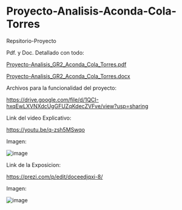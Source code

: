 # Proyecto-Analisis-Aconda-Cola-Torres
Repsitorio-Proyecto

Pdf. y Doc. Detallado con todo:

[Proyecto-Analisis_GR2_Aconda_Cola_Torres.pdf](https://github.com/Francis0023/Proyecto-Analisis-Aconda-Cola-Torres/files/14497413/Proyecto-Analisis_GR2_Aconda_Cola_Torres.pdf)

[Proyecto-Analisis_GR2_Aconda_Cola_Torres.docx](https://github.com/Francis0023/Proyecto-Analisis-Aconda-Cola-Torres/files/14497441/Proyecto-Analisis_GR2_Aconda_Cola_Torres.docx)



Archivos para la funcionalidad del proyecto: 

https://drive.google.com/file/d/1QCI-hxqEwLXVNXdcUgGFUZqKdecZVFve/view?usp=sharing



Link del video Explicativo: 

https://youtu.be/q-zsh5MSwqo


Imagen: 

![image](https://github.com/Francis0023/Proyecto-Analisis-Aconda-Cola-Torres/assets/150805817/1cbd19af-29c9-4df5-bf41-cc9d628d4e64)


Link de la Exposicion: 

https://prezi.com/p/edit/doceedjqxi-8/

Imagen: 

![image](https://github.com/Francis0023/Proyecto-Analisis-Aconda-Cola-Torres/assets/150805817/30b2915a-fcc0-4111-af47-a2c5badfa398)






